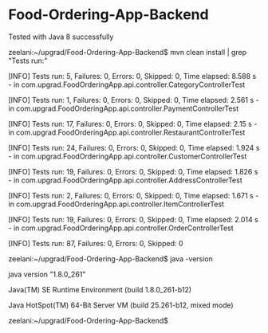 # Food-Ordering-App-Backend

Tested with Java 8 successfully

zeelani:~/upgrad/Food-Ordering-App-Backend$ mvn clean install | grep  "Tests run:"

[INFO] Tests run: 5, Failures: 0, Errors: 0, Skipped: 0, Time elapsed: 8.588 s - in com.upgrad.FoodOrderingApp.api.controller.CategoryControllerTest

[INFO] Tests run: 1, Failures: 0, Errors: 0, Skipped: 0, Time elapsed: 2.561 s - in com.upgrad.FoodOrderingApp.api.controller.PaymentControllerTest

[INFO] Tests run: 17, Failures: 0, Errors: 0, Skipped: 0, Time elapsed: 2.15 s - in com.upgrad.FoodOrderingApp.api.controller.RestaurantControllerTest

[INFO] Tests run: 24, Failures: 0, Errors: 0, Skipped: 0, Time elapsed: 1.924 s - in com.upgrad.FoodOrderingApp.api.controller.CustomerControllerTest

[INFO] Tests run: 19, Failures: 0, Errors: 0, Skipped: 0, Time elapsed: 1.826 s - in com.upgrad.FoodOrderingApp.api.controller.AddressControllerTest

[INFO] Tests run: 2, Failures: 0, Errors: 0, Skipped: 0, Time elapsed: 1.671 s - in com.upgrad.FoodOrderingApp.api.controller.ItemControllerTest

[INFO] Tests run: 19, Failures: 0, Errors: 0, Skipped: 0, Time elapsed: 2.014 s - in com.upgrad.FoodOrderingApp.api.controller.OrderControllerTest

[INFO] Tests run: 87, Failures: 0, Errors: 0, Skipped: 0


zeelani:~/upgrad/Food-Ordering-App-Backend$ java -version

java version "1.8.0_261"

Java(TM) SE Runtime Environment (build 1.8.0_261-b12)

Java HotSpot(TM) 64-Bit Server VM (build 25.261-b12, mixed mode)

zeelani:~/upgrad/Food-Ordering-App-Backend$ 
